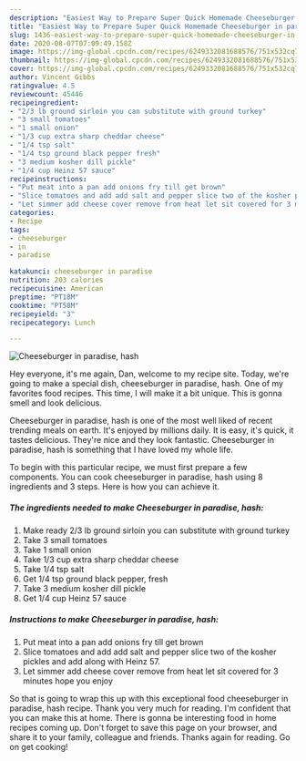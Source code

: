 ```yaml
---
description: "Easiest Way to Prepare Super Quick Homemade Cheeseburger in paradise,  hash"
title: "Easiest Way to Prepare Super Quick Homemade Cheeseburger in paradise,  hash"
slug: 1436-easiest-way-to-prepare-super-quick-homemade-cheeseburger-in-paradise-hash
date: 2020-08-07T07:09:49.158Z
image: https://img-global.cpcdn.com/recipes/6249332081688576/751x532cq70/cheeseburger-in-paradise-hash-recipe-main-photo.jpg
thumbnail: https://img-global.cpcdn.com/recipes/6249332081688576/751x532cq70/cheeseburger-in-paradise-hash-recipe-main-photo.jpg
cover: https://img-global.cpcdn.com/recipes/6249332081688576/751x532cq70/cheeseburger-in-paradise-hash-recipe-main-photo.jpg
author: Vincent Gibbs
ratingvalue: 4.5
reviewcount: 45446
recipeingredient:
- "2/3 lb ground sirloin you can substitute with ground turkey"
- "3 small tomatoes"
- "1 small onion"
- "1/3 cup extra sharp cheddar cheese"
- "1/4 tsp salt"
- "1/4 tsp ground black pepper fresh"
- "3 medium kosher dill pickle"
- "1/4 cup Heinz 57 sauce"
recipeinstructions:
- "Put meat into a pan add onions fry till get brown"
- "Slice tomatoes and add add salt and pepper slice two of the kosher pickles and add along with Heinz 57."
- "Let simmer add cheese cover remove from heat let sit covered for 3 minutes hope you enjoy"
categories:
- Recipe
tags:
- cheeseburger
- in
- paradise

katakunci: cheeseburger in paradise 
nutrition: 203 calories
recipecuisine: American
preptime: "PT18M"
cooktime: "PT58M"
recipeyield: "3"
recipecategory: Lunch

---
```



![Cheeseburger in paradise,  hash](https://img-global.cpcdn.com/recipes/6249332081688576/751x532cq70/cheeseburger-in-paradise-hash-recipe-main-photo.jpg)

Hey everyone, it's me again, Dan, welcome to my recipe site. Today, we're going to make a special dish, cheeseburger in paradise,  hash. One of my favorites food recipes. This time, I will make it a bit unique. This is gonna smell and look delicious.

Cheeseburger in paradise,  hash is one of the most well liked of recent trending meals on earth. It's enjoyed by millions daily. It is easy, it's quick, it tastes delicious. They're nice and they look fantastic. Cheeseburger in paradise,  hash is something that I have loved my whole life.




To begin with this particular recipe, we must first prepare a few components. You can cook cheeseburger in paradise,  hash using 8 ingredients and 3 steps. Here is how you can achieve it.

<!--inarticleads1-->

##### The ingredients needed to make Cheeseburger in paradise,  hash:

1. Make ready 2/3 lb ground sirloin you can substitute with ground turkey
1. Take 3 small tomatoes
1. Take 1 small onion
1. Take 1/3 cup extra sharp cheddar cheese
1. Take 1/4 tsp salt
1. Get 1/4 tsp ground black pepper, fresh
1. Take 3 medium kosher dill pickle
1. Get 1/4 cup Heinz 57 sauce




<!--inarticleads2-->

##### Instructions to make Cheeseburger in paradise,  hash:

1. Put meat into a pan add onions fry till get brown
1. Slice tomatoes and add add salt and pepper slice two of the kosher pickles and add along with Heinz 57.
1. Let simmer add cheese cover remove from heat let sit covered for 3 minutes hope you enjoy




So that is going to wrap this up with this exceptional food cheeseburger in paradise,  hash recipe. Thank you very much for reading. I'm confident that you can make this at home. There is gonna be interesting food in home recipes coming up. Don't forget to save this page on your browser, and share it to your family, colleague and friends. Thanks again for reading. Go on get cooking!
